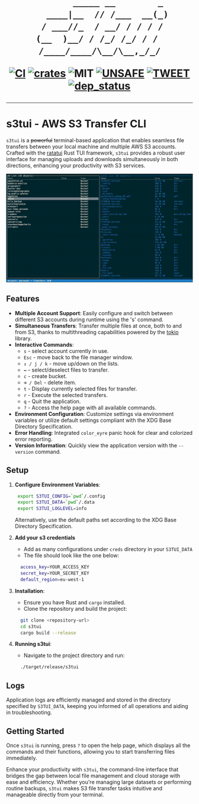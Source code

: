 <h1 align="center">


            _____ __        _ 
       ____|__  // /___  __(_)
      / ___//_  / __/ / / / / 
     (__  )__/ / /_/ /_/ / /  
    /____/____/\__/\__,_/_/


[![CI][s0]][l0] [![crates][s1]][l1] ![MIT][s2] [![UNSAFE][s3]][l3] [![TWEET][s6]][l6] [![dep_status][s7]][l7]

</h1>

[s0]: https://github.com/softberries/s3tui/actions/workflows/rust.yml/badge.svg
[l0]: https://github.com/softberries/s3tui/actions/workflows/rust.yml
[s1]: https://img.shields.io/crates/v/s3tui.svg
[l1]: https://crates.io/crates/s3tui
[s2]: https://img.shields.io/badge/license-MIT-blue.svg
[s3]: https://img.shields.io/badge/unsafe-forbidden-success.svg
[l3]: https://github.com/rust-secure-code/safety-dance/
[s6]: https://img.shields.io/twitter/follow/grajo?label=follow&style=social
[l6]: https://twitter.com/intent/follow?screen_name=grajo
[s7]: https://deps.rs/repo/github/softberries/s3tui/status.svg
[l7]: https://deps.rs/repo/github/softberries/s3tui

---

# s3tui - AWS S3 Transfer CLI

`s3tui` is a ~~powerful~~ terminal-based application that enables seamless file transfers between your local machine and multiple AWS S3 accounts. Crafted with the [ratatui](https://github.com/ratatui-org/ratatui) Rust TUI framework, `s3tui` provides a robust user interface for managing uploads and downloads simultaneously in both directions, enhancing your productivity with S3 services.

![s3tui](assets/s3tui.gif)

## Features

- **Multiple Account Support**: Easily configure and switch between different S3 accounts during runtime using the 's' command.
- **Simultaneous Transfers**: Transfer multiple files at once, both to and from S3, thanks to multithreading capabilities powered by the [tokio](https://github.com/tokio-rs/tokio) library.
- **Interactive Commands**:
    - `s` - select account currently in use.
    - `Esc` - move back to the file manager window.
    - `↕ / j / k` - move up/down on the lists.
    - `↔` - select/deselect files to transfer.
    - `c` - create bucket.
    - `⌫ / Del` - delete item.
    - `t` - Display currently selected files for transfer.
    - `r` - Execute the selected transfers.
    - `q` - Quit the application.
    - `?` - Access the help page with all available commands.
- **Environment Configuration**: Customize settings via environment variables or utilize default settings compliant with the XDG Base Directory Specification.
- **Error Handling**: Integrated `color_eyre` panic hook for clear and colorized error reporting.
- **Version Information**: Quickly view the application version with the `--version` command.

## Setup

1. **Configure Environment Variables**:
   ```bash
    export S3TUI_CONFIG=`pwd`/.config
    export S3TUI_DATA=`pwd`/.data
    export S3TUI_LOGLEVEL=info
   ```
   Alternatively, use the default paths set according to the XDG Base Directory Specification.

2. **Add your s3 credentials**
    - Add as many configurations under `creds` directory in your `S3TUI_DATA`
    - The file should look like the one below:
    ```bash
      access_key=YOUR_ACCESS_KEY
      secret_key=YOUR_SECRET_KEY
      default_region=eu-west-1
    ```
2. **Installation**:
    - Ensure you have Rust and `cargo` installed.
    - Clone the repository and build the project:
    ```bash
      git clone <repository-url>
      cd s3tui
      cargo build --release
    ```

3. **Running s3tui**:
    - Navigate to the project directory and run:
    ```bash
      ./target/release/s3tui
    ```

## Logs

Application logs are efficiently managed and stored in the directory specified by `S3TUI_DATA`, keeping you informed of all operations and aiding in troubleshooting.

## Getting Started

Once `s3tui` is running, press `?` to open the help page, which displays all the commands and their functions, allowing you to start transferring files immediately.

Enhance your productivity with `s3tui`, the command-line interface that bridges the gap between local file management and cloud storage with ease and efficiency. Whether you're managing large datasets or performing routine backups, `s3tui` makes S3 file transfer tasks intuitive and manageable directly from your terminal.

